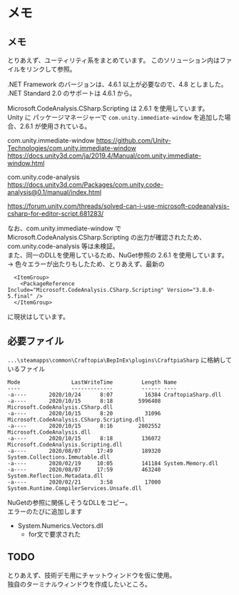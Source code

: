 ﻿メモ
========================



## メモ

とりあえず、ユーティリティ系をまとめています。
このソリューション内はファイルをリンクして参照。

.NET Framework のバージョンは、4.6.1 以上が必要なので、4.8 としました。  
.NET Standard 2.0 のサポートは 4.6.1 から。  

Microsoft.CodeAnalysis.CSharp.Scripting は 2.6.1 を使用しています。  
Unity に パッケージマネージャーで `com.unity.immediate-window` を追加した場合、2.6.1 が使用されている。  

com.unity.immediate-window
https://github.com/Unity-Technologies/com.unity.immediate-window
https://docs.unity3d.com/ja/2019.4/Manual/com.unity.immediate-window.html

com.unity.code-analysis
https://docs.unity3d.com/Packages/com.unity.code-analysis@0.1/manual/index.html

https://forum.unity.com/threads/solved-can-i-use-microsoft-codeanalysis-csharp-for-editor-script.681283/

なお、com.unity.immediate-window で Microsoft.CodeAnalysis.CSharp.Scripting の出力が確認されたため、
com.unity.code-analysis 等は未検証。  
また、同一のDLLを使用しているため、NuGet参照の 2.6.1 を使用しています。  
-> 色々エラーが出たりもしたため、とりあえず、最新の
```
  <ItemGroup>
    <PackageReference Include="Microsoft.CodeAnalysis.CSharp.Scripting" Version="3.8.0-5.final" />
  </ItemGroup>
```
に現状はしています。

## 必要ファイル
`...\steamapps\common\Craftopia\BepInEx\plugins\CraftpiaSharp` に格納しているファイル
```
Mode                LastWriteTime         Length Name
----                -------------         ------ ----
-a----       2020/10/24      8:07          16384 CraftopiaSharp.dll
-a----       2020/10/15      8:18        5996408 Microsoft.CodeAnalysis.CSharp.dll
-a----       2020/10/15      8:20          31096 Microsoft.CodeAnalysis.CSharp.Scripting.dll
-a----       2020/10/15      8:16        2802552 Microsoft.CodeAnalysis.dll
-a----       2020/10/15      8:18         136072 Microsoft.CodeAnalysis.Scripting.dll
-a----       2020/08/07     17:49         189320 System.Collections.Immutable.dll
-a----       2020/02/19     10:05         141184 System.Memory.dll
-a----       2020/08/07     17:59         463240 System.Reflection.Metadata.dll
-a----       2020/02/21      3:58          17000 System.Runtime.CompilerServices.Unsafe.dll
```
NuGetの参照に関係しそうなDLLをコピー。  
エラーのたびに追加します

* System.Numerics.Vectors.dll
    + for文で要求された


## TODO
とりあえず、技術デモ用にチャットウィンドウを仮に使用。  
独自のターミナルウィンドウを作成したいところ。  
